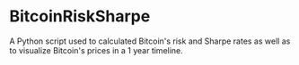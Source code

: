 # BitcoinRiskSharpe
A Python script used to calculated Bitcoin's risk and Sharpe rates as well as to visualize Bitcoin's prices in a 1 year timeline.
